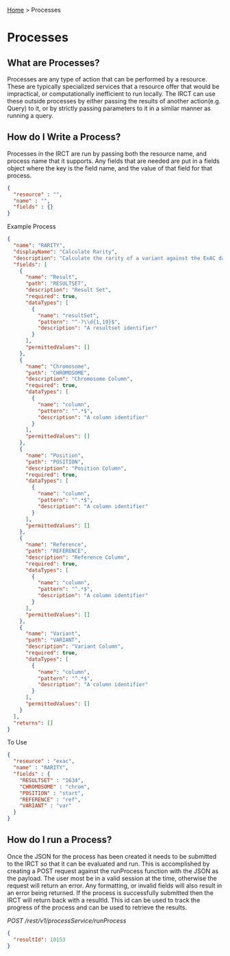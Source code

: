 [Home](./index.md) > Processes

# Processes
## What are Processes?
Processes are any type of action that can be performed by a resource. These are typically specialized services that a resource offer that would be impractical, or computationally inefficient to run locally. The IRCT can use these outside processes by either passing the results of another action(e.g. Query) to it, or by strictly passing parameters to it in a similar manner as running a query.

## How do I Write a Process?
Processes in the IRCT are run by passing both the resource name, and process name that it supports. Any fields that are needed are put in a fields object where the key is the field name, and the value of that field for that process.

```JSON
{
  "resource" : "",
  "name" : "",
  "fields" : {}
}
```

Example Process
```JSON
{
  "name": "RARITY",
  "displayName": "Calculate Rarity",
  "description": "Calculate the rarity of a variant against the ExAC database",
  "fields": [
    {
      "name": "Result",
      "path": "RESULTSET",
      "description": "Result Set",
      "required": true,
      "dataTypes": [
        {
          "name": "resultSet",
          "pattern": "^-?\\d{1,19}$",
          "description": "A resultset identifier"
        }
      ],
      "permittedValues": []
    },
    {
      "name": "Chromosome",
      "path": "CHROMOSOME",
      "description": "Chromosome Column",
      "required": true,
      "dataTypes": [
        {
          "name": "column",
          "pattern": "^.*$",
          "description": "A column identifier"
        }
      ],
      "permittedValues": []
    },
    {
      "name": "Position",
      "path": "POSITION",
      "description": "Position Column",
      "required": true,
      "dataTypes": [
        {
          "name": "column",
          "pattern": "^.*$",
          "description": "A column identifier"
        }
      ],
      "permittedValues": []
    },
    {
      "name": "Reference",
      "path": "REFERENCE",
      "description": "Reference Column",
      "required": true,
      "dataTypes": [
        {
          "name": "column",
          "pattern": "^.*$",
          "description": "A column identifier"
        }
      ],
      "permittedValues": []
    },
    {
      "name": "Variant",
      "path": "VARIANT",
      "description": "Variant Column",
      "required": true,
      "dataTypes": [
        {
          "name": "column",
          "pattern": "^.*$",
          "description": "A column identifier"
        }
      ],
      "permittedValues": []
    }
  ],
  "returns": []
}
```

To Use

```JSON
{
  "resource" : "exac",
  "name" : "RARITY",
  "fields" : {
    "RESULTSET" : "1634",
    "CHROMOSOME" : "chrom",
    "POSITION" : "start",
    "REFERENCE" : "ref",
    "VARIANT" : "var"
  }
}
```

## How do I run a Process?
Once the JSON for the process has been created it needs to be submitted to the IRCT so that it can be evaluated and run. This is accomplished by creating a POST request against the runProcess function with the JSON as the payload. The user most be in a valid session at the time, otherwise the request will return an error. Any formatting, or invalid fields will also result in an error being returned. If the process is successfully submitted then the IRCT will return back with a resultId. This id can be used to track the progress of the process and can be used to retrieve the results.

*POST /rest/v1/processService/runProcess*

```JSON
{
  "resultId": 10153
}
```
